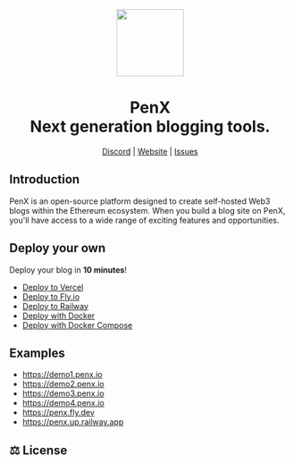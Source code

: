 <div align="center">

<a href="https://www.penx.io" alt="PenX Logo">
    <img src="https://www.penx.io/images/logo-512.png" height="120"/></a>

<h1 style="border-bottom: none">
    <b>PenX</b><br />
     Next generation blogging tools.
    <br>
</h1>

[Discord](https://discord.gg/nyVpH9njDu) | [Website](https://www.penx.io) | [Issues](https://github.com/penx-lab/penx/issues)

</div>

## Introduction

PenX is an open-source platform designed to create self-hosted Web3 blogs within the Ethereum ecosystem. When you build a blog site on PenX, you'll have access to a wide range of exciting features and opportunities.

## Deploy your own

Deploy your blog in **10 minutes**!

- [Deploy to Vercel](/deployment/vercel)
- [Deploy to Fly.io](deployment/flyio)
- [Deploy to Railway](deployment/railway)
- [Deploy with Docker ](/deployment/docker)
- [Deploy with Docker Compose](/deployment/docker-compose)


## Examples

- https://demo1.penx.io
- https://demo2.penx.io
- https://demo3.penx.io
- https://demo4.penx.io
- https://penx.fly.dev
- https://penx.up.railway.app


## ⚖️ License


